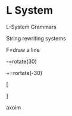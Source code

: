 # L System





L-System Grammars

String rewriting systems

F=draw a line

-=rotate(30)

+=rortate(-30)

[

]

axoim